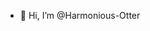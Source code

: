 - 👋 Hi, I’m @Harmonious-Otter
<!---
Harmonious-Otter/Harmonious-Otter is a ✨ special ✨ repository because its `README.md` (this file) appears on your GitHub profile.
You can click the Preview link to take a look at your changes.
--->
